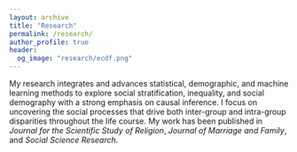```yaml
---
layout: archive
title: "Research"
permalink: /research/
author_profile: true
header:
  og_image: "research/ecdf.png"
---
```


My research integrates and advances statistical, demographic, and machine learning methods to explore social stratification, inequality, and social demography with a strong emphasis on causal inference. I focus on uncovering the social processes that drive both inter-group and intra-group disparities throughout the life course. My work has been published in _Journal for the Scientific Study of Religion_, _Journal of Marriage and Family_, and _Social Science Research_.
